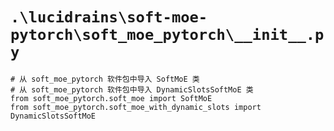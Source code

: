 # `.\lucidrains\soft-moe-pytorch\soft_moe_pytorch\__init__.py`

```
# 从 soft_moe_pytorch 软件包中导入 SoftMoE 类
# 从 soft_moe_pytorch 软件包中导入 DynamicSlotsSoftMoE 类
from soft_moe_pytorch.soft_moe import SoftMoE
from soft_moe_pytorch.soft_moe_with_dynamic_slots import DynamicSlotsSoftMoE
```